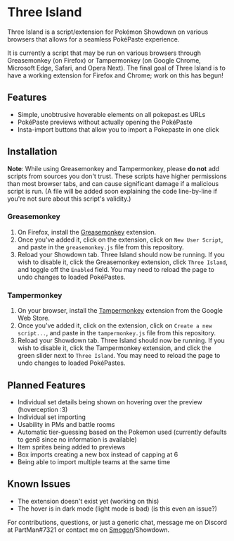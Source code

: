 # Three Island

Three Island is a script/extension for Pokémon Showdown on various browsers that allows for a seamless PokéPaste experience.

It is currently a script that may be run on various browsers through Greasemonkey (on Firefox) or Tampermonkey (on Google Chrome, Microsoft Edge, Safari, and Opera Next). The final goal of Three Island is to have a working extension for Firefox and Chrome; work on this has begun!

## Features
* Simple, unobtrusive hoverable elements on all pokepast.es URLs
* PokéPaste previews without actually opening the PokéPaste
* Insta-import buttons that allow you to import a Pokepaste in one click

## Installation

**Note**: While using Greasemonkey and Tampermonkey, please **do not** add scripts from sources you don't trust. These scripts have higher permissions than most browser tabs, and can cause significant damage if a malicious script is run. (A file will be added soon explaining the code line-by-line if you're not sure about this script's validity.)

### Greasemonkey
1. On Firefox, install the [Greasemonkey](https://addons.mozilla.org/en-US/firefox/addon/greasemonkey/) extension.
2. Once you've added it, click on the extension, click on `New User Script`, and paste in the `greasemonkey.js` file from this repository.
3. Reload your Showdown tab.
Three Island should now be running. If you wish to disable it, click the Greasemonkey extension, click `Three Island`, and toggle off the `Enabled` field. You may need to reload the page to undo changes to loaded PokéPastes.

### Tampermonkey
1. On your browser, install the [Tampermonkey](https://chrome.google.com/webstore/detail/tampermonkey/dhdgffkkebhmkfjojejmpbldmpobfkfo?hl=en) extension from the Google Web Store.
2. Once you've added it, click on the extension, click on `Create a new script...`, and paste in the `tampermonkey.js` file from this repository.
3. Reload your Showdown tab.
Three Island should now be running. If you wish to disable it, click the Tampermonkey extension, and click the green slider next to `Three Island`. You may need to reload the page to undo changes to loaded PokéPastes.

## Planned Features
* Individual set details being shown on hovering over the preview (hoverception :3)
* Individual set importing
* Usability in PMs and battle rooms
* Automatic tier-guessing based on the Pokemon used (currently defaults to gen8 since no information is available)
* Item sprites being added to previews
* Box imports creating a new box instead of capping at 6
* Being able to import multiple teams at the same time

## Known Issues
* The extension doesn't exist yet (working on this)
* The hover is in dark mode (light mode is bad) (is this even an issue?)

For contributions, questions, or just a generic chat, message me on Discord at PartMan#7321 or contact me on [Smogon](https://www.smogon.com/forums/members/partman.470255/)/Showdown.
